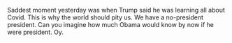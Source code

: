 Saddest moment yesterday was when Trump said he was learning all about Covid. This is why the world should pity us. We have a no-president president. Can you imagine how much Obama would know by now if he were president. Oy. 
